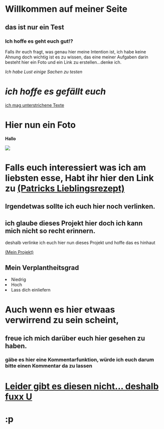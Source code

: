 # Willkommen auf meiner Seite
## das ist nur ein Test
### Ich hoffe es geht euch gut!?

Falls ihr euch fragt, was genau hier meine Intention ist, ich habe keine Ahnung doch wichtig ist es zu wissen, das eine meiner Aufgaben darin besteht hier ein Foto und ein Link zu erstellen...denke ich.

*Ich habe Lust einige Sachen zu testen*
# _ich hoffe es gefällt euch_

<u>ich mag unterstrichene Texte</u>

# Hier nun ein Foto

<b> Hallo</b>

<img src="https://user.myownmusic.de/artist_pics/109780.jpg">
															 
# Falls euch interessiert was ich am liebsten esse, Habt ihr hier den Link zu [(Patricks Lieblingsrezept)](https://www.chefkoch.de/rezepte/689991171467187/Huehnerfrikassee.html)
                                                             
                                                        
## Irgendetwas sollte ich euch hier noch verlinken.
## ich glaube dieses Projekt hier doch ich kann mich nicht so recht erinnern.
deshalb verlinke ich euch hier nun dieses Projekt und hoffe das es hinhaut

[(Mein Projekt)](https://github.com/Ostberliner1/brandenburg.git)

<body>
    <h2>Mein Verplantheitsgrad</h2>
</ul>
<li> Niedrig </li>
<li> Hoch </li>
<li> Lass dich einliefern </li>
</ul>
</body>

# Auch wenn es hier etwaas verwirrend zu sein scheint,
## freue ich mich darüber euch hier gesehen zu haben.
### gäbe es hier eine Kommentarfunktion, würde ich euch darum bitte einen Kommentar da zu lassen

# <u>Leider gibt es diesen nicht... deshalb fuxx U</u>
# :p
